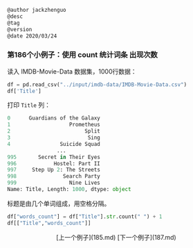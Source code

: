 
```markdown
@author jackzhenguo
@desc
@tag
@version 
@date 2020/03/24
```

### 第186个小例子：使用 count 统计词条 出现次数

读入 IMDB-Movie-Data 数据集，1000行数据：

```python
df = pd.read_csv("../input/imdb-data/IMDB-Movie-Data.csv")
df['Title']
```

打印 `Title` 列：

```python
0      Guardians of the Galaxy
1                   Prometheus
2                        Split
3                         Sing
4                Suicide Squad
                ...
995       Secret in Their Eyes
996            Hostel: Part II
997     Step Up 2: The Streets
998               Search Party
999                 Nine Lives
Name: Title, Length: 1000, dtype: object
```

标题是由几个单词组成，用空格分隔。

```python
df["words_count"] = df["Title"].str.count(" ") + 1
df[["Title","words_count"]]
```



<center>[上一个例子](185.md)    [下一个例子](187.md)</center>